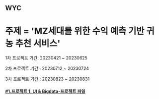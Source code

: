 ## WYC

# 주제 = 'MZ세대를 위한 수익 예측 기반 귀농 추천 서비스'

1차 프로젝트 기간: 20230421 ~ 20230625 

2차 프로젝트 기간 : 20230712 ~ 20230724 

3차 프로젝트 기간 : 20230823 ~ 20230831

<h4><a href="https://github.com/kiyoungboy/WYC/tree/main/1.project%20I%20(BigData%20UI)">#1.프로젝트 1. UI & Bigdata-프로젝트 파일</a></h4>
